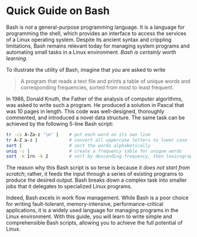 # Quick Guide on Bash

Bash is *not* a general-purpose programming language. It is a language for
programming the shell, which provides an interface to access the services of a
Linux operating system. Despite its ancient syntax and crippling limitations,
Bash remains relevant today for managing system programs and automating small
tasks in a Linux environment. *Bash is certainly worth learning*.

To illustrate the utility of Bash, imagine that you are asked to
write

> A program that reads a text file and prints a table of unique words and
> corresponding frequencies, sorted from most to least frequent.

In 1986, Donald Knuth, the Father of the analysis of computer algorithms, was
asked to write such a program. He produced a solution in Pascal that was 10
pages in length. This code was well-designed, thoroughly commented, and
introduced a novel data structure. The same task can be achieved by the
following 5-line Bash script:

```bash
tr -cs A-Za-z '\n' |    # put each word on its own line
tr A-Z a-z |            # convert all uppercase letters to lower case
sort |                  # sort the words alphabetically
uniq -c |               # create a frequency table for unique words
sort -k 1rn -k 2        # sort by descending frequency, then lexicographically
```

The reason why this Bash script is so terse is because *it does not start from
scratch*; rather, it feeds the input through a series of existing programs to
produce the desired output. Bash breaks down a complex task into smaller jobs
that it delegates to specialized Linux programs.

Indeed, Bash excels in work flow management. While Bash is a poor choice for
writing fault-tolerant, memory-intensive, performance-critical applications,
it is a widely used language for managing programs in the Linux environment.
With this guide, you will learn to write simple and comprehensible Bash
scripts, allowing you to achieve the full potential of Linux.

